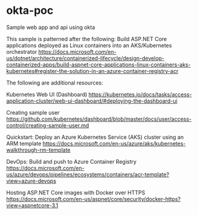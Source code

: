 # okta-poc
Sample web app and api using okta

This sample is patterned after the following:
Build ASP.NET Core applications deployed as Linux containers into an AKS/Kubernetes orchestrator
https://docs.microsoft.com/en-us/dotnet/architecture/containerized-lifecycle/design-develop-containerized-apps/build-aspnet-core-applications-linux-containers-aks-kubernetes#register-the-solution-in-an-azure-container-registry-acr

The following are additional resources:

Kubernetes Web UI (Dashboard)
https://kubernetes.io/docs/tasks/access-application-cluster/web-ui-dashboard/#deploying-the-dashboard-ui

Creating sample user
https://github.com/kubernetes/dashboard/blob/master/docs/user/access-control/creating-sample-user.md

Quickstart: Deploy an Azure Kubernetes Service (AKS) cluster using an ARM template
https://docs.microsoft.com/en-us/azure/aks/kubernetes-walkthrough-rm-template

DevOps: Build and push to Azure Container Registry
https://docs.microsoft.com/en-us/azure/devops/pipelines/ecosystems/containers/acr-template?view=azure-devops

Hosting ASP.NET Core images with Docker over HTTPS
https://docs.microsoft.com/en-us/aspnet/core/security/docker-https?view=aspnetcore-3.1
